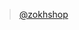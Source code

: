 <blockquote class="tiktok-embed" cite="https://www.tiktok.com/@zokhshop" data-unique-id="zokhshop" data-embed-type="creator" style="max-width: 780px; min-width: 288px;" > <section> <a target="_blank" href="https://www.tiktok.com/@zokhshop?refer=creator_embed">@zokhshop</a> </section> </blockquote> <script async src="https://www.tiktok.com/embed.js"></script>
